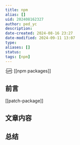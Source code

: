 ```yaml
---
title: npm
alias: []
uid: 202408162327
author: ped_yc
description: 
date-created: 2024-08-16 23:27
date-modified: 2024-09-11 13:07
type: 
aliases: []
status: 
tags: [npm]
---
```


::up::
[[npm packages]]

## 前言

[[patch-package]]

## 文章内容

## 总结
